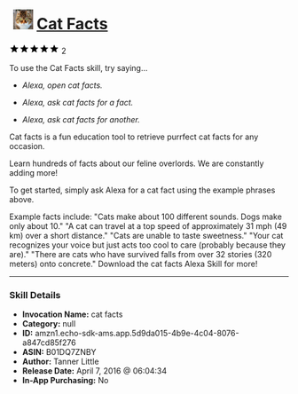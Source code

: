 # &nbsp;<img src="skill_icon" alt="Cat Facts icon" width="36"> [Cat Facts](http://alexa.amazon.com/#skills/amzn1.echo-sdk-ams.app.5d9da015-4b9e-4c04-8076-a847cd85f276)
![5 stars](../../images/ic_star_black_18dp_1x.png)![5 stars](../../images/ic_star_black_18dp_1x.png)![5 stars](../../images/ic_star_black_18dp_1x.png)![5 stars](../../images/ic_star_black_18dp_1x.png)![5 stars](../../images/ic_star_black_18dp_1x.png) 2

To use the Cat Facts skill, try saying...

* *Alexa, open cat facts.*

* *Alexa, ask cat facts for a fact.*

* *Alexa, ask cat facts for another.*

Cat facts is a fun education tool to retrieve purrfect cat facts for any occasion.

Learn hundreds of facts about our feline overlords. We are constantly adding more!

To get started, simply ask Alexa for a cat fact using the example phrases above.

Example facts include:
"Cats make about 100 different sounds. Dogs make only about 10."
"A cat can travel at a top speed of approximately 31 mph (49 km) over a short distance."
"Cats are unable to taste sweetness."
"Your cat recognizes your voice but just acts too cool to care (probably because they are)."
"There are cats who have survived falls from over 32 stories (320 meters) onto concrete."
Download the cat facts Alexa Skill for more!

***

### Skill Details

* **Invocation Name:** cat facts
* **Category:** null
* **ID:** amzn1.echo-sdk-ams.app.5d9da015-4b9e-4c04-8076-a847cd85f276
* **ASIN:** B01DQ7ZNBY
* **Author:** Tanner Little
* **Release Date:** April 7, 2016 @ 06:04:34
* **In-App Purchasing:** No
